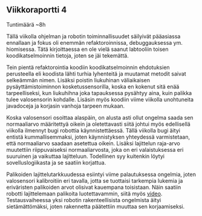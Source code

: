 ## Viikkoraportti 4

Tuntimäärä ~8h

Tällä viikolla ohjelman ja robotin toiminnallisuudet säilyivät pääasiassa ennallaan ja fokus oli enemmän refaktoroinnissa, debuggauksessa ym. hiomisessa. Tätä kirjoittaessa en ole vielä saanut labtooliin toisen koodikatselmoinnin tietoja, joten se jäi tekemättä.

Tein pientä refaktorointia koodiin koodikatselmoinnin ehdotuksien perusteella eli koodista lähti turhia lyhenteitä ja muutamat metodit saivat selkeämmän nimen. Lisäksi poistin liukuhinan väliaikaisen pysäyttämistoiminnon kosketussensorilla, koska en kokenut sitä enää tarpeelliseksi, kun liukuhihna joka tapauksessa pysähtyy aina, kuin palikka tulee valosensorin kohdalle. Lisäsin myös koodiin viime viikolla unohtuneita javadoceja ja korjasin vanhoja tarpeen mukaan. 

Koska valosensori osoittaa alaspäin, on alusta asti ollut ongelma saada sen normaaliarvo määritettyä oikein ja oletettavasti siitä johtui myös edellisellä viikolla ilmennyt bugi robottia käynnistettäessä. Tällä viikolla bugi äityi entistä kummallisemmaksi, joten käynnistyksen yhteydessä varmistetaan, että normaaliarvo saadaan asetettua oikein. Lisäksi lajittelun raja-arvo muutettiin riippuvaiseksi normaaliarvosta, joka on eri valaistuksessa eri suuruinen ja vaikuttaa lajitteluun. Todellinen syy kuitenkin löytyi sovelluslogiikasta ja se saatiin korjattua.

Palikoiden lajittelutarkkuudessa esiintyi viime palautuksessa ongelmia, joten valosensori kalibroitiin eri tavalla, jotta se tuottaisi tarkempia lukemia ja eriväristen palikoiden arvot olisivat kauempana toisistaan. Näin saatiin robotti lajittelemaan palikoita luotettavammin, siitä myös [video](https://www.dropbox.com/s/vsh96c9fxojkvdj/MVI_7978.MOV?dl=0). Testausvaiheessa yksi robotin rakenteellisista ongelmista äityi sietämättömäksi, joten rakennetta päätettiin muuttaa sen korjaamiseksi.